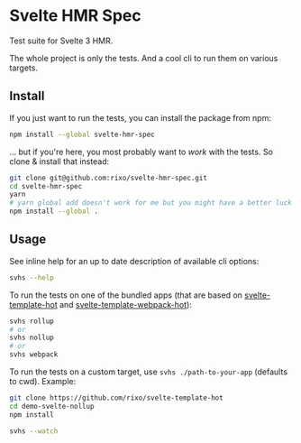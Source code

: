 # Svelte HMR Spec

Test suite for Svelte 3 HMR.

The whole project is only the tests. And a cool cli to run them on various targets.

## Install

If you just want to run the tests, you can install the package from npm:

```bash
npm install --global svelte-hmr-spec
```

... but if you're here, you most probably want to _work_ with the tests. So clone & install that instead:

```bash
git clone git@github.com:rixo/svelte-hmr-spec.git
cd svelte-hmr-spec
yarn
# yarn global add doesn't work for me but you might have a better luck
npm install --global .
```

## Usage

See inline help for an up to date description of available cli options:

```bash
svhs --help
```

To run the tests on one of the bundled apps (that are based on [svelte-template-hot](https://github.com/rixo/svelte-template-hot/tree/test-hmr) and [svelte-template-webpack-hot](https://github.com/rixo/demo-svelte3-hmr/tree/test-hmr)):

```bash
svhs rollup
# or
svhs nollup
# or
svhs webpack
```

To run the tests on a custom target, use `svhs ./path-to-your-app` (defaults to cwd). Example:

```bash
git clone https://github.com/rixo/svelte-template-hot
cd demo-svelte-nollup
npm install

svhs --watch
```
